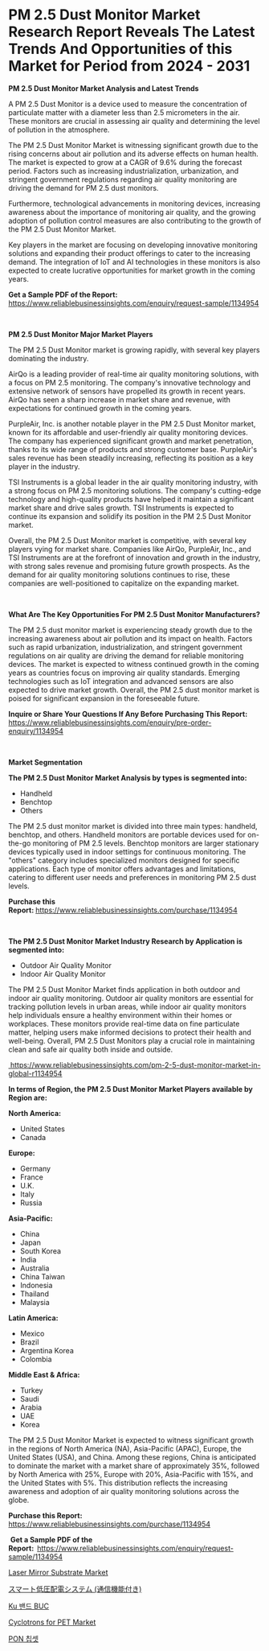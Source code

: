 <p><h1>PM 2.5 Dust Monitor Market Research Report Reveals The Latest Trends And Opportunities of this Market for Period from 2024 - 2031</h1></p><p><strong>PM 2.5 Dust Monitor Market Analysis and Latest Trends</strong></p>
<p><p>A PM 2.5 Dust Monitor is a device used to measure the concentration of particulate matter with a diameter less than 2.5 micrometers in the air. These monitors are crucial in assessing air quality and determining the level of pollution in the atmosphere. </p><p>The PM 2.5 Dust Monitor Market is witnessing significant growth due to the rising concerns about air pollution and its adverse effects on human health. The market is expected to grow at a CAGR of 9.6% during the forecast period. Factors such as increasing industrialization, urbanization, and stringent government regulations regarding air quality monitoring are driving the demand for PM 2.5 dust monitors.</p><p>Furthermore, technological advancements in monitoring devices, increasing awareness about the importance of monitoring air quality, and the growing adoption of pollution control measures are also contributing to the growth of the PM 2.5 Dust Monitor Market.</p><p>Key players in the market are focusing on developing innovative monitoring solutions and expanding their product offerings to cater to the increasing demand. The integration of IoT and AI technologies in these monitors is also expected to create lucrative opportunities for market growth in the coming years.</p></p>
<p><strong>Get a Sample PDF of the Report:&nbsp;</strong> <a href="https://www.reliablebusinessinsights.com/enquiry/request-sample/1134954">https://www.reliablebusinessinsights.com/enquiry/request-sample/1134954</a></p>
<p>&nbsp;</p>
<p><strong>PM 2.5 Dust Monitor Major Market Players</strong></p>
<p><p>The PM 2.5 Dust Monitor market is growing rapidly, with several key players dominating the industry. </p><p>AirQo is a leading provider of real-time air quality monitoring solutions, with a focus on PM 2.5 monitoring. The company's innovative technology and extensive network of sensors have propelled its growth in recent years. AirQo has seen a sharp increase in market share and revenue, with expectations for continued growth in the coming years.</p><p>PurpleAir, Inc. is another notable player in the PM 2.5 Dust Monitor market, known for its affordable and user-friendly air quality monitoring devices. The company has experienced significant growth and market penetration, thanks to its wide range of products and strong customer base. PurpleAir's sales revenue has been steadily increasing, reflecting its position as a key player in the industry.</p><p>TSI Instruments is a global leader in the air quality monitoring industry, with a strong focus on PM 2.5 monitoring solutions. The company's cutting-edge technology and high-quality products have helped it maintain a significant market share and drive sales growth. TSI Instruments is expected to continue its expansion and solidify its position in the PM 2.5 Dust Monitor market.</p><p>Overall, the PM 2.5 Dust Monitor market is competitive, with several key players vying for market share. Companies like AirQo, PurpleAir, Inc., and TSI Instruments are at the forefront of innovation and growth in the industry, with strong sales revenue and promising future growth prospects. As the demand for air quality monitoring solutions continues to rise, these companies are well-positioned to capitalize on the expanding market.</p></p>
<p>&nbsp;</p>
<p><strong>What Are The Key Opportunities For PM 2.5 Dust Monitor Manufacturers?</strong></p>
<p><p>The PM 2.5 dust monitor market is experiencing steady growth due to the increasing awareness about air pollution and its impact on health. Factors such as rapid urbanization, industrialization, and stringent government regulations on air quality are driving the demand for reliable monitoring devices. The market is expected to witness continued growth in the coming years as countries focus on improving air quality standards. Emerging technologies such as IoT integration and advanced sensors are also expected to drive market growth. Overall, the PM 2.5 dust monitor market is poised for significant expansion in the foreseeable future.</p></p>
<p><strong>Inquire or Share Your Questions If Any Before Purchasing This Report:</strong> <a href="https://www.reliablebusinessinsights.com/enquiry/pre-order-enquiry/1134954">https://www.reliablebusinessinsights.com/enquiry/pre-order-enquiry/1134954</a></p>
<p>&nbsp;</p>
<p><strong>Market Segmentation</strong></p>
<p><strong>The PM 2.5 Dust Monitor Market Analysis by types is segmented into:</strong></p>
<p><ul><li>Handheld</li><li>Benchtop</li><li>Others</li></ul></p>
<p><p>The PM 2.5 dust monitor market is divided into three main types: handheld, benchtop, and others. Handheld monitors are portable devices used for on-the-go monitoring of PM 2.5 levels. Benchtop monitors are larger stationary devices typically used in indoor settings for continuous monitoring. The "others" category includes specialized monitors designed for specific applications. Each type of monitor offers advantages and limitations, catering to different user needs and preferences in monitoring PM 2.5 dust levels.</p></p>
<p><strong>Purchase this Report:&nbsp;</strong><a href="https://www.reliablebusinessinsights.com/purchase/1134954">https://www.reliablebusinessinsights.com/purchase/1134954</a></p>
<p>&nbsp;</p>
<p><strong>The PM 2.5 Dust Monitor Market Industry Research by Application is segmented into:</strong></p>
<p><ul><li>Outdoor Air Quality Monitor</li><li>Indoor Air Quality Monitor</li></ul></p>
<p><p>The PM 2.5 Dust Monitor Market finds application in both outdoor and indoor air quality monitoring. Outdoor air quality monitors are essential for tracking pollution levels in urban areas, while indoor air quality monitors help individuals ensure a healthy environment within their homes or workplaces. These monitors provide real-time data on fine particulate matter, helping users make informed decisions to protect their health and well-being. Overall, PM 2.5 Dust Monitors play a crucial role in maintaining clean and safe air quality both inside and outside.</p></p>
<p><a href="https://www.reliablebusinessinsights.com/pm-2-5-dust-monitor-market-in-global-r1134954">&nbsp;https://www.reliablebusinessinsights.com/pm-2-5-dust-monitor-market-in-global-r1134954</a></p>
<p><strong>In terms of Region, the PM 2.5 Dust Monitor Market Players available by Region are:</strong></p>
<p>
    <p> <strong> North America: </strong>
        <ul>
            <li>United States</li>
            <li>Canada</li>
        </ul>
        </p> 
    <p> <strong> Europe: </strong>
        <ul>
            <li>Germany</li>
            <li>France</li>
            <li>U.K.</li>
            <li>Italy</li>
            <li>Russia</li>
        </ul>
        </p> 
    <p> <strong> Asia-Pacific: </strong>
        <ul>
            <li>China</li>
            <li>Japan</li>
            <li>South Korea</li>
            <li>India</li>
            <li>Australia</li>
            <li>China Taiwan</li>
            <li>Indonesia</li>
            <li>Thailand</li>
            <li>Malaysia</li>
        </ul>
        </p> 
    <p> <strong> Latin America: </strong>
        <ul>
            <li>Mexico</li>
            <li>Brazil</li>
            <li>Argentina Korea</li>
            <li>Colombia</li>
        </ul>
        </p> 
    <p> <strong> Middle East & Africa: </strong>
        <ul>
            <li>Turkey</li>
            <li>Saudi</li>
            <li>Arabia</li>
            <li>UAE</li>
            <li>Korea</li>
        </ul>
    </p>
    </p>
<p><p>The PM 2.5 Dust Monitor Market is expected to witness significant growth in the regions of North America (NA), Asia-Pacific (APAC), Europe, the United States (USA), and China. Among these regions, China is anticipated to dominate the market with a market share of approximately 35%, followed by North America with 25%, Europe with 20%, Asia-Pacific with 15%, and the United States with 5%. This distribution reflects the increasing awareness and adoption of air quality monitoring solutions across the globe.</p></p>
<p><strong>Purchase this Report: </strong><a href="https://www.reliablebusinessinsights.com/purchase/1134954">https://www.reliablebusinessinsights.com/purchase/1134954</a></p>
<p>&nbsp;<strong>Get a Sample PDF of the Report:&nbsp;&nbsp;</strong><a href="https://www.reliablebusinessinsights.com/enquiry/request-sample/1134954">https://www.reliablebusinessinsights.com/enquiry/request-sample/1134954</a></p>
<p><strong></strong></p>
<p><p><a href="https://issuu.com/reportprime-2/docs/laser-mirror-substrate-market-size-2030.pptx">Laser Mirror Substrate Market</a></p><p><a href="https://medium.com/@deontestanton2023/%E3%82%B9%E3%83%9E%E3%83%BC%E3%83%88%E3%81%AA%E4%BD%8E%E9%9B%BB%E5%9C%A7%E9%85%8D%E9%9B%BB%E3%82%B7%E3%82%B9%E3%83%86%E3%83%A0-%E9%80%9A%E4%BF%A1%E6%A9%9F%E8%83%BD%E4%BB%98%E3%81%8D-%E5%B8%82%E5%A0%B4-2031%E5%B9%B4%E3%81%BE%E3%81%A7%E3%81%AE%E5%8B%95%E5%90%91-%E4%BA%88%E6%B8%AC-%E7%AB%B6%E4%BA%89%E5%88%86%E6%9E%90-536ab4995742">スマート低圧配電システム (通信機能付き)</a></p><p><a href="https://github.com/camron674/Market-Research-Report-List-1/blob/main/400596799998.md">Ku 밴드 BUC</a></p><p><a href="https://github.com/Sherrillcrooksxa8i18ucf2m/Market-Research-Report-List-2/blob/main/cyclotrons-for-pet-market.md">Cyclotrons for PET Market</a></p><p><a href="https://github.com/ROBERTS65DAVID/Market-Research-Report-List-1/blob/main/557710599999.md">PON 칩셋</a></p></p>